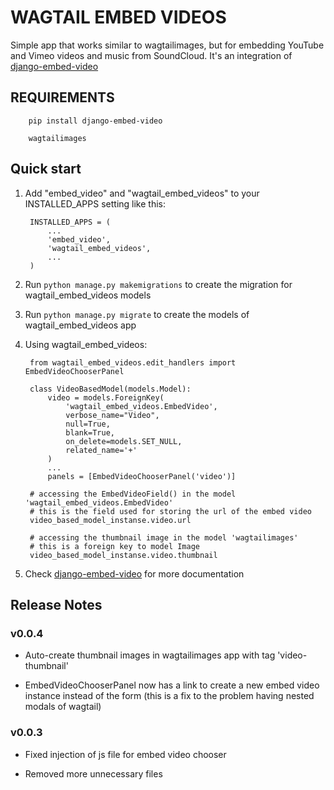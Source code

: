 # WAGTAIL EMBED VIDEOS

Simple app that works similar to wagtailimages, but for embedding YouTube and Vimeo videos and music from SoundCloud.
It's an integration of [django-embed-video](https://github.com/yetty/django-embed-video)

## REQUIREMENTS

        pip install django-embed-video

        wagtailimages

## Quick start

1. Add "embed_video" and "wagtail_embed_videos" to your INSTALLED_APPS setting like this:

        INSTALLED_APPS = (
            ...
            'embed_video',
            'wagtail_embed_videos',
            ...
        )

2. Run `python manage.py makemigrations` to create the migration for wagtail_embed_videos models

3. Run `python manage.py migrate` to create the models of wagtail_embed_videos app

4. Using wagtail_embed_videos:

        from wagtail_embed_videos.edit_handlers import EmbedVideoChooserPanel

        class VideoBasedModel(models.Model):
            video = models.ForeignKey(
                'wagtail_embed_videos.EmbedVideo',
                verbose_name="Video",
                null=True,
                blank=True,
                on_delete=models.SET_NULL,
                related_name='+'
            )
            ...
            panels = [EmbedVideoChooserPanel('video')]

        # accessing the EmbedVideoField() in the model 'wagtail_embed_videos.EmbedVideo'
        # this is the field used for storing the url of the embed video
        video_based_model_instanse.video.url

        # accessing the thumbnail image in the model 'wagtailimages'
        # this is a foreign key to model Image
        video_based_model_instanse.video.thumbnail


5. Check [django-embed-video](https://github.com/yetty/django-embed-video) for more documentation


## Release Notes

### v0.0.4

 - Auto-create thumbnail images in wagtailimages app with tag 'video-thumbnail'

 - EmbedVideoChooserPanel now has a link to create a new embed video instance instead of the form
 (this is a fix to the problem having nested modals of wagtail)

### v0.0.3

- Fixed injection of js file for embed video chooser

- Removed more unnecessary files

